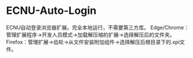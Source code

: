 # ECNU-Auto-Login
ECNU自动登录浏览器扩展。完全本地运行，不需要第三方库。
Edge/Chrome：管理扩展程序->开发人员模式->加载解压缩的扩展->选择解压后的文件夹。
Firefox：管理扩展->齿轮->从文件安装附加组件->选择解压后根目录下的.xpi文件。


